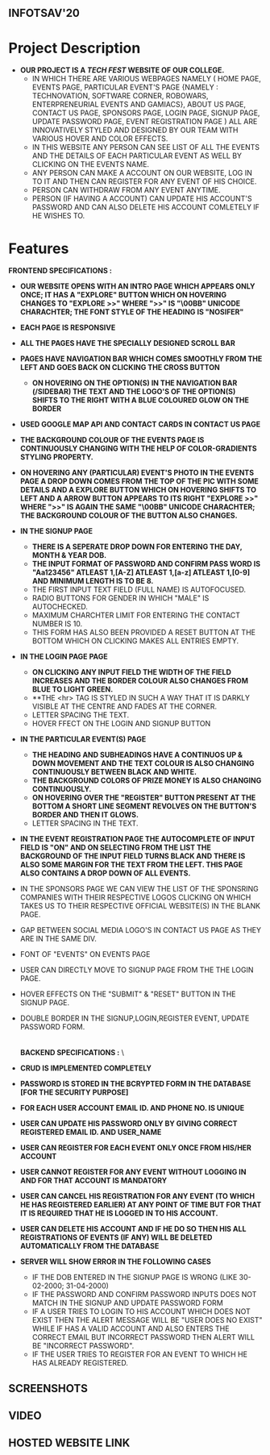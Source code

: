 ## INFOTSAV'20
# Project Description

* **OUR PROJECT IS A *TECH FEST* WEBSITE OF OUR COLLEGE.**
    * IN WHICH THERE ARE VARIOUS WEBPAGES NAMELY ( HOME PAGE, EVENTS PAGE, PARTICULAR EVENT'S PAGE {NAMELY : TECHNOVATION, SOFTWARE CORNER, ROBOWARS, ENTERPRENEURIAL EVENTS AND GAMIACS}, ABOUT US PAGE, CONTACT US PAGE, SPONSORS PAGE, LOGIN PAGE, SIGNUP PAGE, UPDATE PASSWORD PAGE, EVENT REGISTRATION PAGE ) ALL ARE INNOVATIVELY STYLED AND DESIGNED BY OUR TEAM WITH VARIOUS HOVER AND COLOR EFFECTS.
    * IN THIS WEBSITE ANY PERSON CAN SEE LIST OF ALL THE EVENTS AND THE DETAILS OF EACH PARTICULAR EVENT AS WELL BY CLICKING ON THE EVENTS NAME.
    * ANY PERSON CAN MAKE A ACCOUNT ON OUR WEBSITE, LOG IN TO IT AND THEN CAN REGISTER FOR ANY EVENT OF HIS CHOICE.
    * PERSON CAN WITHDRAW FROM ANY EVENT ANYTIME.
    * PERSON (IF HAVING A ACCOUNT) CAN UPDATE HIS ACCOUNT'S PASSWORD AND CAN ALSO DELETE HIS ACCOUNT COMLETELY IF HE WISHES TO.

# Features
**FRONTEND SPECIFICATIONS :**

* **OUR WEBSITE OPENS WITH AN INTRO PAGE WHICH APPEARS ONLY ONCE; IT HAS A "EXPLORE" BUTTON WHICH ON HOVERING CHANGES TO "EXPLORE >>" WHERE ">>" IS "\00BB" UNICODE CHARACHTER; THE FONT STYLE OF THE HEADING IS "NOSIFER"** 
* **EACH PAGE IS RESPONSIVE**
* **ALL THE PAGES HAVE THE SPECIALLY DESIGNED SCROLL BAR**
* **PAGES HAVE NAVIGATION BAR WHICH COMES SMOOTHLY FROM THE LEFT AND GOES BACK ON CLICKING THE CROSS BUTTON**
    * **ON HOVERING ON THE OPTION(S) IN THE NAVIGATION BAR (/SIDEBAR) THE TEXT AND THE LOGO'S OF THE OPTION(S) SHIFTS TO THE RIGHT WITH A BLUE COLOURED GLOW ON THE BORDER**
* **USED GOOGLE MAP API AND CONTACT CARDS IN CONTACT US PAGE**
* **THE BACKGROUND COLOUR OF THE EVENTS PAGE IS CONTINUOUSLY CHANGING WITH THE HELP OF COLOR-GRADIENTS STYLING PROPERTY.**
* **ON HOVERING ANY (PARTICULAR) EVENT'S PHOTO IN THE EVENTS PAGE A DROP DOWN COMES FROM THE TOP OF THE PIC WITH SOME DETAILS AND A EXPLORE BUTTON WHICH ON HOVERING SHIFTS TO LEFT AND A ARROW BUTTON APPEARS TO ITS RIGHT "EXPLORE >>" WHERE ">>" IS AGAIN THE SAME "\00BB" UNICODE CHARACHTER; THE BACKGROUND COLOUR OF THE BUTTON ALSO CHANGES.**

* **IN THE SIGNUP PAGE** 
    * **THERE IS A SEPERATE DROP DOWN FOR ENTERING THE DAY, MONTH & YEAR DOB.**
     * **THE INPUT FORMAT OF PASSWORD AND CONFIRM PASS WORD IS "Aa123456" ATLEAST 1,[A-Z] ATLEAST 1,[a-z] ATLEAST 1,[0-9] AND MINIMUM LENGTH IS TO BE 8.**
    * THE FIRST INPUT TEXT FIELD (FULL NAME) IS AUTOFOCUSED.
    * RADIO BUTTONS FOR GENDER IN WHICH "MALE" IS AUTOCHECKED.
    * MAXIMUM CHARCHTER LIMIT FOR ENTERING THE CONTACT NUMBER IS 10.
    * THIS FORM HAS ALSO BEEN PROVIDED A RESET BUTTON AT THE BOTTOM WHICH ON CLICKING MAKES ALL ENTRIES EMPTY.
    
* **IN THE LOGIN PAGE PAGE**
    * **ON CLICKING ANY INPUT FIELD THE WIDTH OF THE FIELD INCREASES AND THE BORDER COLOUR ALSO CHANGES FROM BLUE TO LIGHT GREEN.**
    * **THE \<hr\> TAG IS STYLED IN SUCH A WAY THAT IT IS DARKLY VISIBLE AT THE CENTRE AND FADES AT THE CORNER. 
    * LETTER SPACING THE TEXT.
    * HOVER FFECT ON THE LOGIN AND SIGNUP BUTTON
    
* **IN THE PARTICULAR EVENT(S) PAGE** 
    * **THE HEADING AND SUBHEADINGS HAVE A CONTINUOS UP & DOWN MOVEMENT AND THE TEXT COLOUR IS ALSO CHANGING CONTINUOUSLY BETWEEN BLACK AND WHITE.**
    * **THE BACKGROUND COLORS OF PRIZE MONEY IS ALSO CHANGING CONTINUOUSLY.**
    * **ON HOVERING OVER THE "REGISTER" BUTTON PRESENT AT THE BOTTOM A SHORT LINE SEGMENT REVOLVES ON THE BUTTON'S BORDER AND THEN IT GLOWS.**
    * LETTER SPACING IN THE TEXT.
    
* **IN THE EVENT REGISTRATION PAGE THE AUTOCOMPLETE OF INPUT FIELD IS "ON" AND ON SELECTING FROM THE LIST THE BACKGROUND OF THE INPUT FIELD TURNS BLACK AND THERE IS ALSO SOME MARGIN FOR THE TEXT FROM THE LEFT. THIS PAGE ALSO CONTAINS A DROP DOWN OF ALL EVENTS.**

* IN THE SPONSORS PAGE WE CAN VIEW THE LIST OF THE SPONSRING COMPANIES WITH THEIR RESPECTIVE LOGOS CLICKING ON WHICH TAKES US TO THEIR RESPECTIVE OFFICIAL WEBSITE(S) IN THE BLANK PAGE.
* GAP BETWEEN SOCIAL MEDIA LOGO'S IN CONTACT US PAGE AS THEY ARE IN THE SAME DIV.
* FONT OF "EVENTS" ON EVENTS PAGE
* USER CAN DIRECTLY MOVE TO SIGNUP PAGE FROM THE THE LOGIN PAGE.
* HOVER EFFECTS ON THE "SUBMIT" & "RESET" BUTTON IN THE SIGNUP PAGE.
* DOUBLE BORDER IN THE SIGNUP,LOGIN,REGISTER EVENT, UPDATE PASSWORD FORM.
\
\
\
**BACKEND SPECIFICATIONS :**
\
* **CRUD IS IMPLEMENTED COMPLETELY**
* **PASSWORD IS STORED IN THE BCRYPTED FORM IN THE DATABASE [FOR THE SECURITY PURPOSE]**
* **FOR EACH USER ACCOUNT EMAIL ID. AND PHONE NO. IS UNIQUE**
* **USER CAN UPDATE HIS PASSWORD ONLY BY GIVING CORRECT REGISTERED EMAIL ID. AND USER_NAME**
* **USER CAN REGISTER FOR EACH EVENT ONLY ONCE FROM HIS/HER ACCOUNT**
* **USER CANNOT REGISTER FOR ANY EVENT WITHOUT LOGGING IN AND FOR THAT ACCOUNT IS MANDATORY**
* **USER CAN CANCEL HIS REGISTRATION FOR ANY EVENT (TO WHICH HE HAS REGISTERED EARLIER) AT ANY POINT OF TIME BUT FOR THAT IT IS REQUIRED THAT HE IS LOGGED IN TO HIS ACCOUNT.**
* **USER CAN DELETE HIS ACCOUNT AND IF HE DO SO THEN HIS ALL REGISTRATIONS OF EVENTS (IF ANY) WILL BE DELETED AUTOMATICALLY FROM THE DATABASE**
* **SERVER WILL SHOW ERROR IN THE FOLLOWING CASES**
    * IF THE DOB ENTERED IN THE SIGNUP PAGE IS WRONG (LIKE 30-02-2000; 31-04-2000)
    * IF THE PASSWORD AND CONFIRM PASSWORD INPUTS DOES NOT MATCH IN THE SIGNUP AND UPDATE PASSWORD FORM
    * IF A USER TRIES TO LOGIN TO HIS ACCOUNT WHICH DOES NOT EXIST THEN THE ALERT MESSAGE WILL BE "USER DOES NO EXIST"
    WHILE IF HAS A VALID ACCOUNT AND ALSO ENTERS THE CORRECT EMAIL BUT INCORRECT PASSWORD THEN ALERT WILL BE "INCORRECT PASSWORD".
    * IF THE USER TRIES TO REGISTER FOR AN EVENT TO WHICH HE HAS ALREADY REGISTERED.
    
## SCREENSHOTS
## VIDEO
## HOSTED WEBSITE LINK

